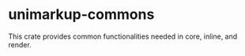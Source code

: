 # unimarkup-commons

This crate provides common functionalities needed in core, inline, and render.
